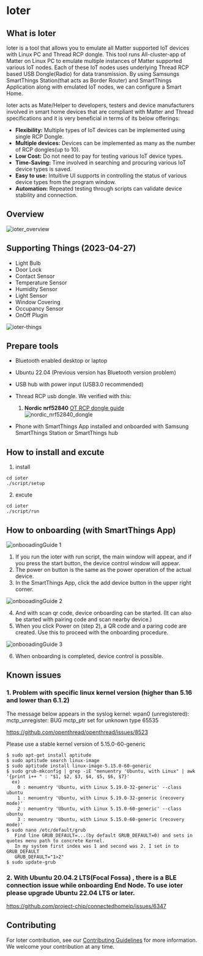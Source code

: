 # Ioter
## What is Ioter
Ioter is a tool that allows you to emulate all Matter supported IoT devices with Linux PC and Thread RCP dongle. This tool runs All-cluster-app of Matter on Linux PC to emulate multiple instances of Matter supported various IoT nodes. Each of these IoT nodes uses underlying Thread RCP based USB Dongle(Radio) for data transmission. By using Samsungs SmartThings Station(that acts as Border Router) and SmartThings Application along with emulated IoT nodes, we can configure a Smart Home.

Ioter acts as Mate/Helper to developers, testers and device manufacturers involved in smart home devices that are compliant with Matter and Thread specifications and it is very beneficial in terms of its below offerings: 

- **Flexibility:** Multiple types of IoT devices can be implemented using single RCP Dongle.
- **Multiple devices:** Devices can be implemented as many as the number of RCP dongles(up to 10).
- **Low Cost:** Do not need to pay for testing various IoT device types.
- **Time-Saving:** Time involved in searching and procuring various IoT device types is saved.
- **Easy to use:** Intuitive UI supports in controlling the status of various device types from the program window.
- **Automation:** Repeated testing through scripts can validate device stability and connection.

## Overview
![ioter_overview](https://user-images.githubusercontent.com/131251075/234764651-0662208c-3cc6-40b3-9999-9beab3db718a.JPG)

## Supporting Things (2023-04-27)

- Light Bulb
- Door Lock
- Contact Sensor
- Temperature Sensor
- Humidity Sensor
- Light Sensor
- Window Covering
- Occupancy Sensor
- OnOff Plugin

![ioter-things](https://user-images.githubusercontent.com/131251075/234766757-ec8cb1e9-4d6a-439e-bf78-cec875855e01.PNG)

## Prepare tools
- Bluetooth enabled desktop or laptop
- Ubuntu 22.04 (Previous version has Bluetooth version problem)
- USB hub with power input (USB3.0 recommended)
- Thread RCP usb dongle. We verified with this:
    1. **Nordic nrf52840** [OT RCP dongle guide](./docs/guides/README.md)   
    ![nordic_nrf52840_dongle](https://github.com/Samsung/ioter/assets/131251075/fe4f9fc3-077f-4cf1-8de3-56a64af69efa)

- Phone with SmartThings App installed and onboarded with Samsung SmartThings Station or SmartThings hub

## How to install and excute
1. install
```
cd ioter
./script/setup
```
2. excute
```
cd ioter
./script/run
```

## How to onboarding (with SmartThings App)
![onbooadingGuide 1](https://github.com/Samsung/ioter/assets/131251075/200fd452-549a-4db8-ad7d-bfbd1fef5ebf)
1. If you run the ioter with run script, the main window will appear, and if you press the start button, the device control window will appear.
2. The power on button is the same as the power operation of the actual device.
3. In the SmartThings App, click the add device button in the upper right corner.   

![onbooadingGuide 2](https://github.com/Samsung/ioter/assets/131251075/ce292cc1-cc6e-48da-9827-1f673f66e545)

4. And with scan qr code, device onboarding can be started. (It can also be started with pairing code and scan nearby device.)
5. When you click Power on (step 2), a QR code and a paring code are created. Use this to proceed with the onboarding procedure.   

![onbooadingGuide 3](https://github.com/Samsung/ioter/assets/131251075/fccf8da9-020b-4b69-9e00-089488af1523)

6. When onboarding is completed, device control is possible.

## Known issues
### 1. Problem with specific linux kernel version (higher than 5.16 and lower than 6.1.2)
The message below appears in the syslog
kernel: wpan0 (unregistered): mctp_unregister: BUG mctp_ptr set for unknown type 65535

https://github.com/openthread/openthread/issues/8523

Please use a stable kernel version of 5.15.0-60-generic

```
$ sudo apt-get install aptitude
$ sudo aptitude search linux-image
$ sudo aptitude install linux-image-5.15.0-60-generic
$ sudo grub-mkconfig | grep -iE "menuentry 'Ubuntu, with Linux" | awk '{print i++ " : "$1, $2, $3, $4, $5, $6, $7}'
  ex)
    0 : menuentry 'Ubuntu, with Linux 5.19.0-32-generic' --class ubuntu
    1 : menuentry 'Ubuntu, with Linux 5.19.0-32-generic (recovery mode)'
    2 : menuentry 'Ubuntu, with Linux 5.15.0-60-generic' --class ubuntu
    3 : menuentry 'Ubuntu, with Linux 5.15.0-60-generic (recovery mode)'
$ sudo nano /etc/default/grub
   Find line GRUB_DEFAULT=...(by default GRUB_DEFAULT=0) and sets in quotes menu path to concrete Kernel. 
   In my system first index was 1 and second was 2. I set in to GRUB_DEFAULT
   GRUB_DEFAULT="1>2"
$ sudo update-grub
```
### 2. With Ubuntu 20.04.2 LTS(Focal Fossa) , there is a BLE connection issue while onboarding End Node. To use ioter please upgrade Ubuntu 22.04 LTS or later.
https://github.com/project-chip/connectedhomeip/issues/6347 

## Contributing

For Ioter contribution, see our [Contributing Guidelines](https://github.com/Samsung/ioter/blob/main/CONTRIBUTING.md) for more information.
We welcome your contribution at any time.
